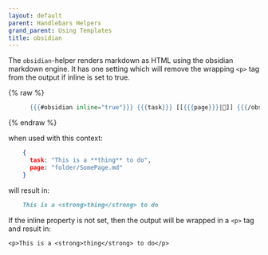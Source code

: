 ```yaml
---
layout: default
parent: Handlebars Helpers
grand_parent: Using Templates
title: obsidian
---
```


The `obsidian`-helper renders markdown as HTML using the obsidian markdown engine. It has one setting which will remove the wrapping `<p>` tag from the output if inline is set to true.

{% raw %}

```handlebars
      {{{#obsidian inline="true"}}} {{{task}}} [[{{{page}}}|📝]] {{{/obsidian}}}
```

{% endraw %}

when used with this context:

```json
    {
      task: "This is a **thing** to do",
      page: "folder/SomePage.md"
    }
```

will result in:

````markdown
    This is a <strong>thing</strong> to do
````

If the inline property is not set, then the output will be wrapped in a `<p>` tag and result in:

```
<p>This is a <strong>thing</strong> to do</p>
```